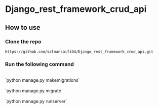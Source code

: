 # Django_rest_framework_crud_api

## How to use 

### Clone the repo<br>
`https://github.com/salmansaifi04/Django_rest_framework_crud_api.git`

### Run the following command
<br>
`python manage.py makemigrations`<br><br>
`python manage.py migrate`<br><br>
`python manage.py runserver`<br><br>
